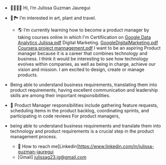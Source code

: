 - 👋👩🏻‍💻 Hi, I’m Julissa Guzman Jauregui
- 👀🏞 I’m interested in art, plant and travel.
  - 🌎 I’m currently learning how to become a product manager by taking  courses online in which  I'm Certifiication on  [Google Data Analytics Julissa.pdf](https://github.com/Julissa23/Julissa23/files/10024857/Google.Data.Analytics.Julissa.pdf)
Digital Marketing. [GoogleDigitalMarketing.pdf](https://github.com/Julissa23/Julissa23/files/10024844/GoogleDigitalMarketing.pdf)
[Coursera project mannagement.pdf](https://github.com/Julissa23/Julissa23/files/10024923/Coursera.project.mannagement.pdf)
I want to be an aspiring Product manager because it is a career that combines technology and business. I think it would be interesting to see how technology evolves within companies, as well as being in charge, achieve our vision and mission. I am excited to design, create or manage products.
     
-   Being able to understand business requirements, translating them into product requirements, having excellent communication and leadership skills are among their important responsibilities.     
- 💞️ Product Manager responsibilities include gathering feature requests, scheduling items in the product backlog, coordinating sprints, and participating in code reviews For product managers, 
- being able to understand business requirements and translate them into technology and product requirements is a crucial step in the product management process.
  - 📧 How to reach me[Linkedin]https://www.linkedin.com/in/julissa-guzman-jauregui
  - [Gmail] julissag23.jg@gmail.com


<!---
Julissa23/Julissa23 is a ✨ special ✨ repository because its `README.md` (this file) appears on your GitHub profile.
You can click the Preview link to take a look at your changes.
--->

